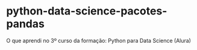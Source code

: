 # python-data-science-pacotes-pandas
O que aprendi no 3º curso da formação: Python para Data Science (Alura)
